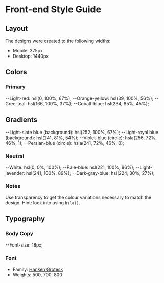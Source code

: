 # Front-end Style Guide

## Layout

The designs were created to the following widths:

- Mobile: 375px
- Desktop: 1440px

## Colors

### Primary

--Light-red: hsl(0, 100%, 67%);
--Orange-yellow: hsl(39, 100%, 56%);
--Gree-teal: hsl(166, 100%, 37%);
--Cobalt-blue: hsl(234, 85%, 45%);

## Gradients

--Light-slate blue (background): hsl(252, 100%, 67%);
--Light-royal blue (background): hsl(241, 81%, 54%);
--Violet-blue (circle): hsla(256, 72%, 46%, 1);
--Persian-blue (circle): hsla(241, 72%, 46%, 0);



### Neutral

--White: hsl(0, 0%, 100%);
--Pale-blue: hsl(221, 100%, 96%);
--Light-lavender: hsl(241, 100%, 89%);
--Dark-gray-blue: hsl(224, 30%, 27%);

### Notes

Use transparency to get the colour variations necessary to match the design. Hint: look into using `hsla()`.

## Typography

### Body Copy

--Font-size: 18px;

### Font

- Family: [Hanken Grotesk](https://fonts.google.com/specimen/Hanken+Grotesk)
- Weights: 500, 700, 800
